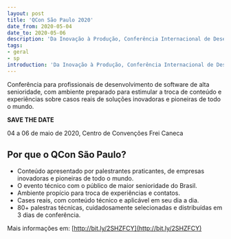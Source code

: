 ```yaml
---
layout: post
title: 'QCon São Paulo 2020'
date_from: 2020-05-04
date_to: 2020-05-06
description: 'Da Inovação à Produção, Conferência Internacional de Desenvolvimento de Software.'
tags:
- geral
- sp
introduction: 'Da Inovação à Produção, Conferência Internacional de Desenvolvimento de Software.'
---
```


Conferência para profissionais de desenvolvimento de software de alta senioridade, com ambiente preparado para estimular a troca de conteúdo e experiências sobre casos reais de soluções inovadoras e pioneiras de todo o mundo.

**SAVE THE DATE**

04 a 06 de maio de 2020, Centro de Convenções Frei Caneca

## Por que o QCon São Paulo?
- Conteúdo apresentado por palestrantes praticantes, de empresas inovadoras e pioneiras de todo o mundo.
- O evento técnico com o público de maior senioridade do Brasil.
- Ambiente propício para troca de experiências e contatos.
- Cases reais, com conteúdo técnico e aplicável em seu dia a dia.
- 80+ palestras técnicas, cuidadosamente selecionadas e distribuídas em 3 dias de conferência.

Mais informações em: [http://bit.ly/2SHZFCY](http://bit.ly/2SHZFCY)

